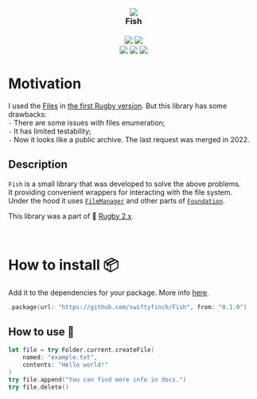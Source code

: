 <br>
<h3 align="center">
  <img src="https://github.com/swiftyfinch/Fish/assets/64660122/005f8c63-2b2a-46e5-b1d2-35c131b404f1" />
  <br>
  Fish
  <br><br>
  <img src="https://img.shields.io/badge/Platform-macOS-2679eb" />
  <a href="https://swiftpackageindex.com/swiftyfinch/Fish"><img src="https://img.shields.io/endpoint?url=https%3A%2F%2Fswiftpackageindex.com%2Fapi%2Fpackages%2Fswiftyfinch%2FFish%2Fbadge%3Ftype%3Dswift-versions" /></a>
  <br>
  <a href="https://swiftpackageindex.com/swiftyfinch/Fish/main/documentation/fish"><img src="https://img.shields.io/badge/Docs-4BA057?logo=googledocs&logoColor=white" /></a>
  <img src="https://img.shields.io/badge/Press_★_to_pay_respects-fff?logo=github&logoColor=black" />
  <a href="https://twitter.com/swiftyfinch"><img src="https://img.shields.io/badge/SwiftyFinch-blue?logo=twitter&logoColor=white" /></a>
</h3>

# Motivation

I used the [Files](https://github.com/JohnSundell/Files) in [the first Rugby version](https://github.com/swiftyfinch/Rugby/blob/1.23.0/Package.swift#L15).
But this library has some drawbacks:\
`-` There are some issues with files enumeration;\
`-` It has limited testability;\
`-` Now it looks like a public archive. The last request was merged in 2022.

## Description

`Fish` is a small library that was developed to solve the above problems.\
It providing convenient wrappers for interacting with the file system.\
Under the hood it uses [`FileManager`](https://developer.apple.com/documentation/foundation/filemanager) and other parts of [`Foundation`](https://developer.apple.com/documentation/foundation).

This library was a part of 🏈 [Rugby 2.x](https://github.com/swiftyfinch/Rugby).

<br>

# How to install 📦

Add it to the dependencies for your package. More info [here](https://developer.apple.com/documentation/xcode/adding-package-dependencies-to-your-app).
```swift
.package(url: "https://github.com/swiftyfinch/Fish", from: "0.1.0")
```

## How to use 🚀

```swift
let file = try Folder.current.createFile(
    named: "example.txt",
    contents: "Hello world!"
)
try file.append("You can find more info in docs.")
try file.delete()
```
